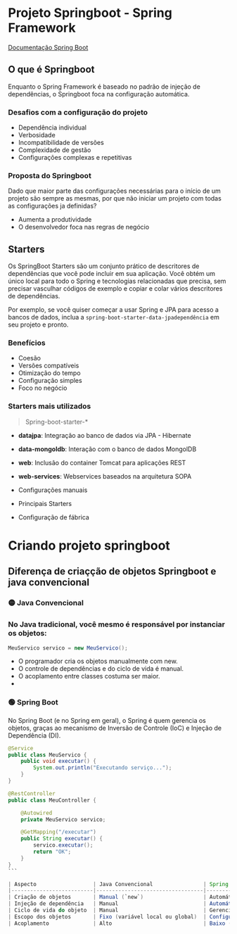 # Projeto Springboot - Spring Framework

[Documentação Spring Boot](https://docs.spring.io/spring-boot/documentation.html)

## O que é Springboot
Enquanto o Spring Framework é baseado no padrão de injeção de dependências, o Springboot foca na configuração automática.

### Desafios com a configuração do projeto
- Dependência individual
- Verbosidade
- Incompatibilidade de versões
- Complexidade de gestão
- Configurações complexas e repetitivas

### Proposta do Springboot
Dado que maior parte das configurações necessárias para o início de um projeto são sempre as mesmas, por que não iniciar um projeto com todas as configurações ja definidas?

- Aumenta a produtividade
- O desenvolvedor foca nas regras de negócio

## Starters
Os SpringBoot Starters são um conjunto prático de descritores de dependências que você pode incluir em sua aplicação. Você obtém um único local para todo o Spring e tecnologias relacionadas que precisa, sem precisar vasculhar códigos de exemplo e copiar e colar vários descritores de dependências. 

Por exemplo, se você quiser começar a usar Spring e JPA para acesso a bancos de dados, inclua a `spring-boot-starter-data-jpadependência` em seu projeto e pronto.

### Benefícios
- Coesão
- Versões compatíveis
- Otimização do tempo
- Configuração simples
- Foco no negócio

### Starters mais utilizados
> Spring-boot-starter-*

- **datajpa**: Integração ao banco de dados via JPA - Hibernate
- **data-mongoldb**: Interação com o banco de dados MongolDB
- **web**: Inclusão do container Tomcat para aplicações REST
- **web-services**: Webservices baseados na arquitetura SOPA

- Configurações manuais
- Principais Starters
- Configuração de fábrica

# Criando projeto springboot

## Diferença de criaçção de objetos Springboot e java convencional
### 🟡 Java Convencional
### No Java tradicional, você mesmo é responsável por instanciar os objetos:

```java
MeuServico servico = new MeuServico();
```
- O programador cria os objetos manualmente com new.
- O controle de dependências e do ciclo de vida é manual.
- O acoplamento entre classes costuma ser maior.
- 
### 🟢 Spring Boot
No Spring Boot (e no Spring em geral), o Spring é quem gerencia os objetos, graças ao mecanismo de Inversão de Controle (IoC) e Injeção de Dependência (DI).
````java
@Service
public class MeuServico {
    public void executar() {
        System.out.println("Executando serviço...");
    }
}

@RestController
public class MeuController {

    @Autowired
    private MeuServico servico;

    @GetMapping("/executar")
    public String executar() {
        servico.executar();
        return "OK";
    }
}
```

| Aspecto                  | Java Convencional                | Spring Boot                          |
|--------------------------|----------------------------------|--------------------------------------|
| Criação de objetos       | Manual (`new`)                   | Automática pelo container do Spring  |
| Injeção de dependência   | Manual                           | Automática (`@Autowired`)            |
| Ciclo de vida do objeto  | Manual                           | Gerenciado pelo Spring               |
| Escopo dos objetos       | Fixo (variável local ou global)  | Configurável (`@Scope`)              |
| Acoplamento              | Alto                             | Baixo (graças à injeção de dependência) |
